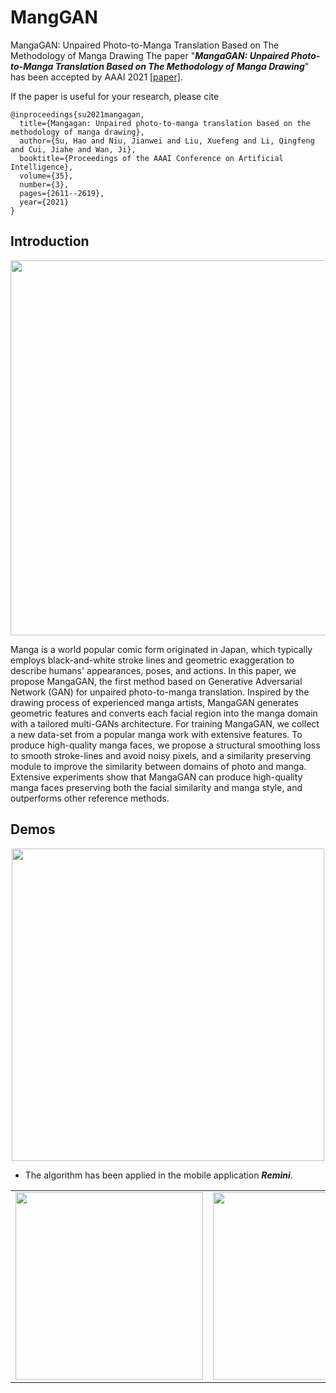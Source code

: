 # MangGAN
MangaGAN: Unpaired Photo-to-Manga Translation Based on The Methodology of Manga Drawing
The paper "***MangaGAN: Unpaired Photo-to-Manga Translation Based on The Methodology of Manga Drawing***" has been accepted by AAAI 2021 
[[paper]](https://ojs.aaai.org/index.php/AAAI/article/view/16364).

If the paper is useful for your research, please cite
```
@inproceedings{su2021mangagan,
  title={Mangagan: Unpaired photo-to-manga translation based on the methodology of manga drawing},
  author={Su, Hao and Niu, Jianwei and Liu, Xuefeng and Li, Qingfeng and Cui, Jiahe and Wan, Ji},
  booktitle={Proceedings of the AAAI Conference on Artificial Intelligence},
  volume={35},
  number={3},
  pages={2611--2619},
  year={2021}
}
```
## Introduction

<div align=center><img src="https://github.com/SwordHolderSH/MangGAN/blob/main/outputs/cover5.jpg" width="600" /></div>

Manga is a world popular comic form originated in Japan, which typically employs black-and-white stroke lines and geometric exaggeration to describe humans' appearances, poses, and actions. In this paper, we propose MangaGAN, the first method based on Generative Adversarial Network (GAN) for unpaired photo-to-manga translation. Inspired by the drawing process of experienced manga artists, MangaGAN generates geometric features and converts each facial region into the manga domain with a tailored multi-GANs architecture. For training MangaGAN, we collect a new data-set from a popular manga work with extensive features. To produce high-quality manga faces, we propose a structural smoothing loss to smooth stroke-lines and avoid noisy pixels, and a similarity preserving module to improve the similarity between domains of photo and manga. Extensive experiments show that MangaGAN can produce high-quality manga faces preserving both the facial similarity and manga style, and outperforms other reference methods.

## Demos
<div align=center><img src="https://github.com/SwordHolderSH/MangGAN/blob/main/outputs/image1.gif" width="500" /></div>

* The algorithm has been applied in the mobile application ***Remini***.
<table align="center">
<tr align="center">
 <td align="center" width="400"><div align=center><img src="https://github.com/SwordHolderSH/MangGAN/blob/main/outputs/app.png" width="300" /></div></td>
 <td align="center" width="400" ><div align=center><img src="https://github.com/SwordHolderSH/MangGAN/blob/main/outputs/image3.gif" width="300" /></div></td>
</tr>
</table>


